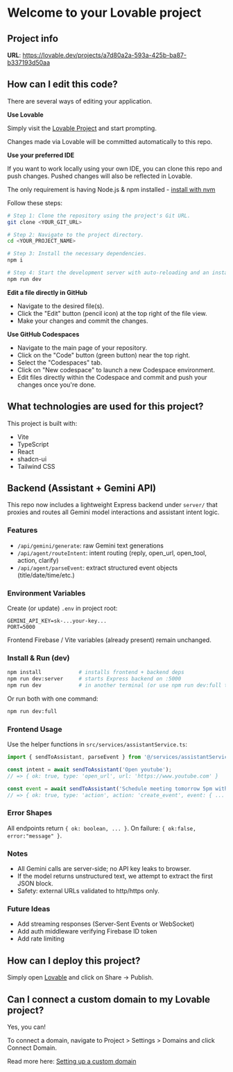# Welcome to your Lovable project

## Project info

**URL**: https://lovable.dev/projects/a7d80a2a-593a-425b-ba87-b337193d50aa

## How can I edit this code?

There are several ways of editing your application.

**Use Lovable**

Simply visit the [Lovable Project](https://lovable.dev/projects/a7d80a2a-593a-425b-ba87-b337193d50aa) and start prompting.

Changes made via Lovable will be committed automatically to this repo.

**Use your preferred IDE**

If you want to work locally using your own IDE, you can clone this repo and push changes. Pushed changes will also be reflected in Lovable.

The only requirement is having Node.js & npm installed - [install with nvm](https://github.com/nvm-sh/nvm#installing-and-updating)

Follow these steps:

```sh
# Step 1: Clone the repository using the project's Git URL.
git clone <YOUR_GIT_URL>

# Step 2: Navigate to the project directory.
cd <YOUR_PROJECT_NAME>

# Step 3: Install the necessary dependencies.
npm i

# Step 4: Start the development server with auto-reloading and an instant preview.
npm run dev
```

**Edit a file directly in GitHub**

- Navigate to the desired file(s).
- Click the "Edit" button (pencil icon) at the top right of the file view.
- Make your changes and commit the changes.

**Use GitHub Codespaces**

- Navigate to the main page of your repository.
- Click on the "Code" button (green button) near the top right.
- Select the "Codespaces" tab.
- Click on "New codespace" to launch a new Codespace environment.
- Edit files directly within the Codespace and commit and push your changes once you're done.

## What technologies are used for this project?

This project is built with:

- Vite
- TypeScript
- React
- shadcn-ui
- Tailwind CSS

## Backend (Assistant + Gemini API)

This repo now includes a lightweight Express backend under `server/` that proxies and routes all Gemini model interactions and assistant intent logic.

### Features
- `/api/gemini/generate`: raw Gemini text generations
- `/api/agent/routeIntent`: intent routing (reply, open_url, open_tool, action, clarify)
- `/api/agent/parseEvent`: extract structured event objects (title/date/time/etc.)

### Environment Variables
Create (or update) `.env` in project root:

```
GEMINI_API_KEY=sk-...your-key...
PORT=5000
```

Frontend Firebase / Vite variables (already present) remain unchanged.

### Install & Run (dev)

```sh
npm install            # installs frontend + backend deps
npm run dev:server     # starts Express backend on :5000
npm run dev            # in another terminal (or use npm run dev:full to run both)
```

Or run both with one command:

```sh
npm run dev:full
```

### Frontend Usage
Use the helper functions in `src/services/assistantService.ts`:

```ts
import { sendToAssistant, parseEvent } from '@/services/assistantService';

const intent = await sendToAssistant('Open youtube');
// => { ok: true, type: 'open_url', url: 'https://www.youtube.com' }

const event = await sendToAssistant('Schedule meeting tomorrow 5pm with Alice');
// => { ok: true, type: 'action', action: 'create_event', event: { ... } }
```

### Error Shapes
All endpoints return `{ ok: boolean, ... }`. On failure: `{ ok:false, error:"message" }`.

### Notes
- All Gemini calls are server-side; no API key leaks to browser.
- If the model returns unstructured text, we attempt to extract the first JSON block.
- Safety: external URLs validated to http/https only.

### Future Ideas
- Add streaming responses (Server-Sent Events or WebSocket)
- Add auth middleware verifying Firebase ID token
- Add rate limiting


## How can I deploy this project?

Simply open [Lovable](https://lovable.dev/projects/a7d80a2a-593a-425b-ba87-b337193d50aa) and click on Share -> Publish.

## Can I connect a custom domain to my Lovable project?

Yes, you can!

To connect a domain, navigate to Project > Settings > Domains and click Connect Domain.

Read more here: [Setting up a custom domain](https://docs.lovable.dev/features/custom-domain#custom-domain)
